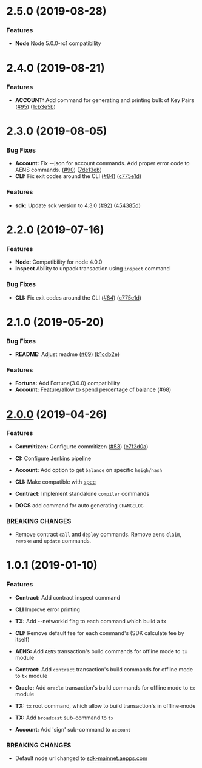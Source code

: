# 2.5.0 (2019-08-28)


### Features

* **Node** Node 5.0.0-rc1 compatibility




# 2.4.0 (2019-08-21)

### Features

* **ACCOUNT:** Add command for generating and printing bulk of Key Pairs ([#95](https://github.com/aeternity/aepp-cli-js/issues/95)) ([1cb3e5b](https://github.com/aeternity/aepp-cli-js/commit/1cb3e5b))



# 2.3.0 (2019-08-05)


### Bug Fixes

* **Account:** Fix --json for account commands. Add proper error code to AENS commands. ([#90](https://github.com/aeternity/aepp-cli-js/issues/90)) ([7de13eb](https://github.com/aeternity/aepp-cli-js/commit/7de13eb))
* **CLI:** Fix exit codes around the CLI ([#84](https://github.com/aeternity/aepp-cli-js/issues/84)) ([c775e1d](https://github.com/aeternity/aepp-cli-js/commit/c775e1d))


### Features

* **sdk:** Update sdk version to 4.3.0 ([#92](https://github.com/aeternity/aepp-cli-js/issues/92)) ([454385d](https://github.com/aeternity/aepp-cli-js/commit/454385d))



# 2.2.0 (2019-07-16)


### Features

* **Node:** Compatibility for node 4.0.0
* **Inspect** Ability to unpack transaction using `inspect` command

### Bug Fixes

* **CLI:** Fix exit codes around the CLI ([#84](https://github.com/aeternity/aepp-cli-js/issues/84)) ([c775e1d](https://github.com/aeternity/aepp-cli-js/commit/c775e1d))



# 2.1.0 (2019-05-20)


### Bug Fixes

* **README:** Adjust readme ([#69](https://github.com/aeternity/aepp-cli-js/issues/69)) ([b1cdb2e](https://github.com/aeternity/aepp-cli-js/commit/b1cdb2e))


### Features

* **Fortuna:** Add Fortune(3.0.0) compatibility
* **Account:** Feature/allow to spend percentage of balance (#68)

# [2.0.0](https://github.com/aeternity/aepp-cli-js/compare/1.0.1...2.0.0) (2019-04-26)


### Features

* **Commitizen:** Configurte commitizen ([#53](https://github.com/aeternity/aepp-cli-js/issues/53)) ([e7f2d0a](https://github.com/aeternity/aepp-cli-js/commit/e7f2d0a))


* **CI:** Configure Jenkins pipeline 


* **Account:** Add option to get `balance` on specific `heigh/hash` 


* **CLI:** Make compatible with [spec](https://hackmd.aepps.com/EwEwhgbMAMDMDGBaCAjArEgLLYAzRYIA7CItJgIzCUAcOY0IQA==)


* **Contract:** Implement standalone `compiler` commands


* **DOCS** add command for auto generating `CHANGELOG`


### BREAKING CHANGES

* Remove contract `call` and `deploy` commands. Remove aens `claim`, `revoke` and
`update` commands.



# 1.0.1 (2019-01-10)


### Features

* **Contract:** Add contract inspect command


* **CLI** Improve error printing


* **TX:** Add --networkId flag to each command which build a tx


* **CLI:** Remove default fee for each command's (SDK calculate fee by itself)


* **AENS:** Add `AENS` transaction's build commands for offline mode to `tx` module


* **Contract:** Add `contract` transaction's build commands for offline mode to `tx` module


* **Oracle:** Add `oracle` transaction's build commands for offline mode to `tx` module


* **TX:** `tx` root command, which allow to build transaction's in offline-mode


* **TX:** Add `broadcast` sub-command to `tx`


* **Account:** Add 'sign' sub-command to `account`


### BREAKING CHANGES

- Default node url changed to [sdk-mainnet.aepps.com](https://sdk-mainnet.aepps.com/v2/status)
